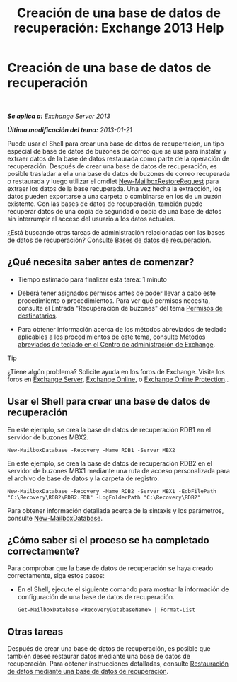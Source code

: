 ﻿---
title: 'Creación de una base de datos de recuperación: Exchange 2013 Help'
TOCTitle: Creación de una base de datos de recuperación
ms:assetid: 34d87491-b7b7-44a9-8d69-e1a9c1fe5852
ms:mtpsurl: https://technet.microsoft.com/es-es/library/Ee332321(v=EXCHG.150)
ms:contentKeyID: 48267982
ms.date: 05/22/2018
mtps_version: v=EXCHG.150
ms.translationtype: MT
---

# Creación de una base de datos de recuperación

 

_**Se aplica a:** Exchange Server 2013_

_**Última modificación del tema:** 2013-01-21_

Puede usar el Shell para crear una base de datos de recuperación, un tipo especial de base de datos de buzones de correo que se usa para instalar y extraer datos de la base de datos restaurada como parte de la operación de recuperación. Después de crear una base de datos de recuperación, es posible trasladar a ella una base de datos de buzones de correo recuperada o restaurada y luego utilizar el cmdlet [New-MailboxRestoreRequest](https://technet.microsoft.com/es-es/library/ff829875\(v=exchg.150\)) para extraer los datos de la base recuperada. Una vez hecha la extracción, los datos pueden exportarse a una carpeta o combinarse en los de un buzón existente. Con las bases de datos de recuperación, también puede recuperar datos de una copia de seguridad o copia de una base de datos sin interrumpir el acceso del usuario a los datos actuales.

¿Está buscando otras tareas de administración relacionadas con las bases de datos de recuperación? Consulte [Bases de datos de recuperación](recovery-databases-exchange-2013-help.md).

## ¿Qué necesita saber antes de comenzar?

  - Tiempo estimado para finalizar esta tarea: 1 minuto

  - Deberá tener asignados permisos antes de poder llevar a cabo este procedimiento o procedimientos. Para ver qué permisos necesita, consulte el Entrada "Recuperación de buzones" del tema [Permisos de destinatarios](recipients-permissions-exchange-2013-help.md).

  - Para obtener información acerca de los métodos abreviados de teclado aplicables a los procedimientos de este tema, consulte [Métodos abreviados de teclado en el Centro de administración de Exchange](keyboard-shortcuts-in-the-exchange-admin-center-exchange-online-protection-help.md).


> [!TIP]
> ¿Tiene algún problema? Solicite ayuda en los foros de Exchange. Visite los foros en <A href="https://go.microsoft.com/fwlink/p/?linkid=60612">Exchange Server</A>, <A href="https://go.microsoft.com/fwlink/p/?linkid=267542">Exchange Online</A>, o <A href="https://go.microsoft.com/fwlink/p/?linkid=285351">Exchange Online Protection</A>..



## Usar el Shell para crear una base de datos de recuperación

En este ejemplo, se crea la base de datos de recuperación RDB1 en el servidor de buzones MBX2.

    New-MailboxDatabase -Recovery -Name RDB1 -Server MBX2

En este ejemplo, se crea la base de datos de recuperación RDB2 en el servidor de buzones MBX1 mediante una ruta de acceso personalizada para el archivo de base de datos y la carpeta de registro.

    New-MailboxDatabase -Recovery -Name RDB2 -Server MBX1 -EdbFilePath "C:\Recovery\RDB2\RDB2.EDB" -LogFolderPath "C:\Recovery\RDB2"

Para obtener información detallada acerca de la sintaxis y los parámetros, consulte [New-MailboxDatabase](https://technet.microsoft.com/es-es/library/aa997976\(v=exchg.150\)).

## ¿Cómo saber si el proceso se ha completado correctamente?

Para comprobar que la base de datos de recuperación se haya creado correctamente, siga estos pasos:

  - En el Shell, ejecute el siguiente comando para mostrar la información de configuración de una base de datos de recuperación.
    
        Get-MailboxDatabase <RecoveryDatabaseName> | Format-List

## Otras tareas

Después de crear una base de datos de recuperación, es posible que también desee restaurar datos mediante una base de datos de recuperación. Para obtener instrucciones detalladas, consulte [Restauración de datos mediante una base de datos de recuperación](restore-data-using-a-recovery-database-exchange-2013-help.md).

